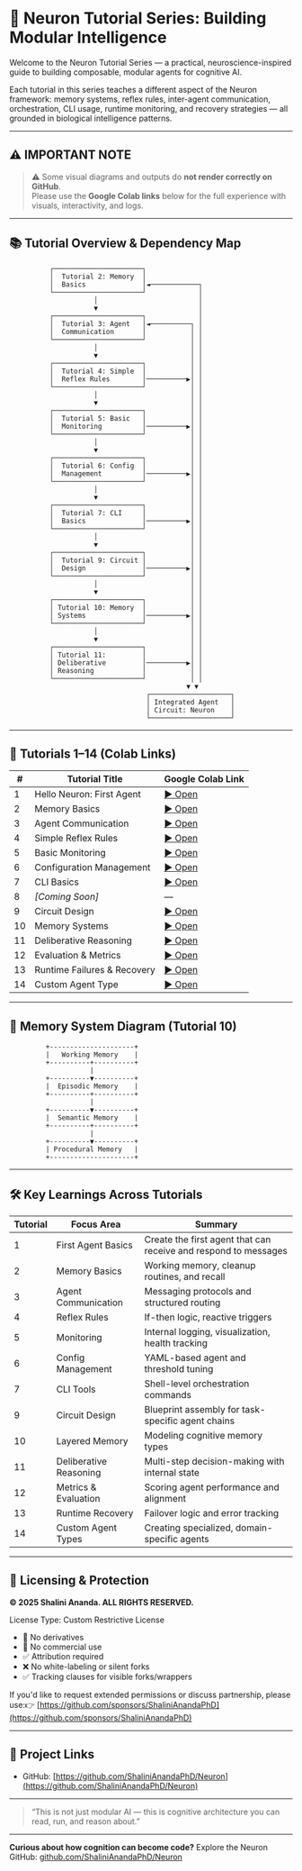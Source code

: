 # 🧠 Neuron Tutorial Series: Building Modular Intelligence

Welcome to the Neuron Tutorial Series — a practical, neuroscience-inspired guide to building composable, modular agents for cognitive AI.

Each tutorial in this series teaches a different aspect of the Neuron framework: memory systems, reflex rules, inter-agent communication, orchestration, CLI usage, runtime monitoring, and recovery strategies — all grounded in biological intelligence patterns.

---

## ⚠️ IMPORTANT NOTE

> ⚠️ Some visual diagrams and outputs do **not render correctly on GitHub**.\
> Please use the **Google Colab links** below for the full experience with visuals, interactivity, and logs.

---

## 📚 Tutorial Overview & Dependency Map

```
          ┌──────────────────────┐
          │  Tutorial 2: Memory  │
          │  Basics              │◄────────────┐
          └──────────────────────┘             │
                     │                         │
                     ▼                         │
          ┌──────────────────────┐             │
          │  Tutorial 3: Agent   │◄──────────┐ │
          │  Communication       │           │ │
          └──────────────────────┘           │ │
                     │                       │ │
                     ▼                       │ │
          ┌──────────────────────┐           │ │
          │  Tutorial 4: Simple  │           │ │
          │  Reflex Rules        │──────────▶│ │
          └──────────────────────┘           │ │
                     │                       │ │
                     ▼                       │ │
          ┌──────────────────────┐           │ │
          │  Tutorial 5: Basic   │           │ │
          │  Monitoring          │──────────▶│ │
          └──────────────────────┘           │ │
                     │                       │ │
                     ▼                       │ │
          ┌──────────────────────┐           │ │
          │  Tutorial 6: Config  │           │ │
          │  Management          │──────────▶│ │
          └──────────────────────┘           │ │
                     │                       │ │
                     ▼                       │ │
          ┌──────────────────────┐           │ │
          │  Tutorial 7: CLI     │           │ │
          │  Basics              │──────────▶│ │
          └──────────────────────┘           │ │
                     │                       │ │
                     ▼                       │ │
          ┌──────────────────────┐           │ │
          │  Tutorial 9: Circuit │           │ │
          │  Design              │──────────▶│ │
          └──────────────────────┘           │ │
                     │                       │ │
                     ▼                       │ │
          ┌──────────────────────┐           │ │
          │ Tutorial 10: Memory  │           │ │
          │ Systems              │──────────▶│ │
          └──────────────────────┘           │ │
                     │                       │ │
                     ▼                       │ │
          ┌──────────────────────┐           │ │
          │ Tutorial 11:         │           │ │
          │ Deliberative         │──────────▶│ │
          │ Reasoning            │           │ │
          └──────────────────────┘           │ │
                                            ▼ ▼
                                  ┌────────────────────┐
                                  │ Integrated Agent   │
                                  │ Circuit: Neuron    │
                                  └────────────────────┘
```

---

## 🔗 Tutorials 1–14 (Colab Links)

| #  | Tutorial Title              | Google Colab Link                                                                               |
| -- | --------------------------- | ----------------------------------------------------------------------------------------------- |
| 1  | Hello Neuron: First Agent   | [▶ Open](https://colab.research.google.com/drive/1EEJA0thtIFeP0aaVdswh9R6VkWOC1Dp9?usp=sharing) |
| 2  | Memory Basics               | [▶ Open](https://colab.research.google.com/drive/12XMuh06tWdoHGzAtSBKt1sfG-4TjiyCK?usp=sharing) |
| 3  | Agent Communication         | [▶ Open](https://colab.research.google.com/drive/1zGMkTmHs8JGm8Wa4DuC67reKNKp6suhl?usp=sharing) |
| 4  | Simple Reflex Rules         | [▶ Open](https://colab.research.google.com/drive/16ssfuoRKP1rzagIziWuXc4Cf1PqhEdFP?usp=sharing) |
| 5  | Basic Monitoring            | [▶ Open](https://colab.research.google.com/drive/1tLQDpqsQPBQhOtuYDfoUMKKFK0YgpTxA?usp=sharing) |
| 6  | Configuration Management    | [▶ Open](https://colab.research.google.com/drive/1J38nYQDMSviQ5FVe_g4ttzRZ-ZeeBWlo?usp=sharing) |
| 7  | CLI Basics                  | [▶ Open](https://colab.research.google.com/drive/1J38nYQDMSviQ5FVe_g4ttzRZ-ZeeBWlo?usp=sharing) |
| 8  | *[Coming Soon]*             | —                                                                                               |
| 9  | Circuit Design              | [▶ Open](https://colab.research.google.com/drive/1ekTzS0fDXTHr3UrNcehGfaWDSLaFzSN6?usp=sharing) |
| 10 | Memory Systems              | [▶ Open](https://colab.research.google.com/drive/1cE_DAwELLYstvDNbyguT63_cb4Ic2fOh?usp=sharing) |
| 11 | Deliberative Reasoning      | [▶ Open](https://colab.research.google.com/drive/1O74I8dZ6cuUE1ulnumAA6BSjvH4sh3dd?usp=sharing) |
| 12 | Evaluation & Metrics        | [▶ Open](https://colab.research.google.com/drive/1BuomYNDz76oR7JBHLwoj-FQRSWeZM-4n?usp=sharing) |
| 13 | Runtime Failures & Recovery | [▶ Open](https://colab.research.google.com/drive/1qn-B1WMg1ZoXDHtzpaLTnXZo-SVvbd6X?usp=sharing) |
| 14 | Custom Agent Type           | [▶ Open](https://colab.research.google.com/drive/18HIPGQf-j8GXkEXtQLgHRRo9RmbqpqRe?usp=sharing) |

---

## 🧠 Memory System Diagram (Tutorial 10)

```
         +---------------------+
         |   Working Memory    |
         +----------+----------+
                    |
         +----------▼----------+
         |  Episodic Memory    |
         +----------+----------+
                    |
         +----------▼----------+
         |  Semantic Memory    |
         +----------+----------+
                    |
         +----------▼----------+
         | Procedural Memory   |
         +---------------------+
```

---

## 🛠 Key Learnings Across Tutorials

| Tutorial | Focus Area             | Summary                                           |
| -------- | ---------------------- | ------------------------------------------------- |
| 1        | First Agent Basics     | Create the first agent that can receive and respond to messages |
| 2        | Memory Basics          | Working memory, cleanup routines, and recall      |
| 3        | Agent Communication    | Messaging protocols and structured routing        |
| 4        | Reflex Rules           | If-then logic, reactive triggers                  |
| 5        | Monitoring             | Internal logging, visualization, health tracking  |
| 6        | Config Management      | YAML-based agent and threshold tuning             |
| 7        | CLI Tools              | Shell-level orchestration commands                |
| 9        | Circuit Design         | Blueprint assembly for task-specific agent chains |
| 10       | Layered Memory         | Modeling cognitive memory types                   |
| 11       | Deliberative Reasoning | Multi-step decision-making with internal state    |
| 12       | Metrics & Evaluation   | Scoring agent performance and alignment           |
| 13       | Runtime Recovery       | Failover logic and error tracking                 |
| 14       | Custom Agent Types     | Creating specialized, domain-specific agents      |

---

## 🔐 Licensing & Protection

**© 2025 Shalini Ananda. ALL RIGHTS RESERVED.**

License Type: Custom Restrictive License

- 🚫 No derivatives
- 🚫 No commercial use
- ✅ Attribution required
- ❌ No white-labeling or silent forks
- ✅ Tracking clauses for visible forks/wrappers

If you'd like to request extended permissions or discuss partnership, please use:👉 [https://github.com/sponsors/ShaliniAnandaPhD](https://github.com/sponsors/ShaliniAnandaPhD)

---

## 📎 Project Links

- GitHub: [https://github.com/ShaliniAnandaPhD/Neuron](https://github.com/ShaliniAnandaPhD/Neuron)

---

> “This is not just modular AI — this is cognitive architecture you can read, run, and reason about.”
---

**Curious about how cognition can become code?** Explore the Neuron GitHub: [github.com/ShaliniAnandaPhD/Neuron](https://github.com/ShaliniAnandaPhD/Neuron)

